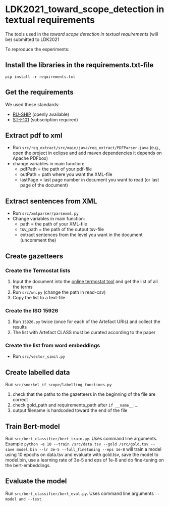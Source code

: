 # LDK2021_toward_scope_detection in textual requirements
The tools used in the *toward scope detection in textual requirements* (will be) submitted to LDK2021

To reproduce the experiments:

## Install the libraries in the requirements.txt-file
``pip install -r requirements.txt``

## Get the requirements
We used these standards:
* [RU-SHIP](https://rules.dnvgl.com/ServiceDocuments/dnvgl/#!/industry/1/Maritime/1/DNV%20GL%20rules%20for%20classification:%20Ships%20(RU-SHIP)) (openly available)
* [ST-F101](https://oilgas.standards.dnvgl.com/download/dnvgl-st-f101-submarine-pipeline-systems) (subscription required)


## Extract pdf to xml
* Run ``src/req_extract/src/main/java/req_extract/PDFParser.java`` (e.g., open the project in eclipse and add maven dependencies it depends on Apache PDFbox)
* change variables in main function:
    * pdfPath = the path of your pdf-file
    * outPath = path where you want the XML-file
    * lastPage = last page number in document you want to read (or last page of the document)

## Extract sentences from XML
* Run ``src/xmlparser/parsexml.py``
* Change variables in main function:
    * path = the path of your XML-file
    * tsv_path = the path of the output tsv-file
    * extract sentences from the level you want in the document (uncomment the)

## Create gazetteers
### Create the Termostat lists
1. Input the document into the [online termostat tool](http://termostat.ling.umontreal.ca/) and get the list of all the terms
2. Run ``src/wn.py`` (change the path in read-csv)
3. Copy the list to a text-file

### Create the ISO 15926
1. Run ``15926.py`` twice (once for each of the Artefact URIs) and collect the results
2. The list with Artefact CLASS must be curated according to the paper

### Create the list from word embeddings
* Run ``src/vector_simil.py``


## Create labelled data
Run ``src/snorkel_if_scope/labelling_functions.py``
1. check that the paths to the gazetteers in the beginning of the file are correct
2. check gold_path and requirements_path after ``if __name__`` ...
3. output filename is hardcoded toward the end of the file


## Train Bert-model
Run ``src/bert_classifier/bert_train.py``. Uses command line arguments.
Example ``python -e 10 --train /src/data.tsv --gold /src/gold.tsv --save model.bin --lr 3e-5 --full_finetuning --eps 1e-8``
will train a model using 10 epochs on data.tsv and evaluate with gold.tsv, save the model to model.bin, use a learning rate of 3e-5 and eps of 1e-8 and do fine-tuning on the bert-embeddings.


## Evaluate the model
Run ``src/bert_classifier/bert_eval.py``. Uses command line arguments ``--model and --test``.
